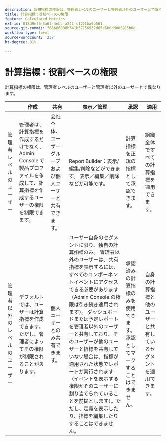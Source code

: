 ```yaml
---
description: 計算指標の権限は、管理者レベルのユーザーと管理者以外のユーザーとで異なります。
title: 計算指標：役割ベースの権限
feature: Calculated Metrics
exl-id: 018d9ef5-5a6f-4ebc-a241-c1291ba6b561
source-git-commit: f66686838b341b57256932d65e6b0dd005205b0d
workflow-type: tm+mt
source-wordcount: '237'
ht-degree: 81%

---
```


# 計算指標：役割ベースの権限

計算指標の権限は、管理者レベルのユーザーと管理者以外のユーザーとで異なります。

|  | 作成 | 共有 | 表示／管理 | 承認 | 適用 |
|--- |--- |--- |--- |--- |--- |
| 管理者レベルのユーザー | 管理者は、計算指標を作成するだけでなく、Admin Console で製品プロファイルを作成して、計算指標を作成するユーザーの権限を制限できます。 | 会社全体、ユーザーグループおよび個人ユーザーと共有できます。 | Report Builder：表示/編集/削除などができます。 表示／編集／削除などが可能です。 | 計算指標を正規の指標として承認できます。 | 組織全体ですべての計算指標を適用できます。 |
| 管理者以外のレベルのユーザー | デフォルトでは、ユーザーは計算指標を作成できます。ただし、管理者によってその権限が制限されることがあります。 | 個人ユーザーとのみ共有できます。 | ユーザー自身のセグメントに限り、独自の計算指標のみ。 管理者以外のユーザーは、共有指標を表示するには、すべてのコンポーネントイベントにアクセスできる必要があります（Admin Console の権限は引き続き適用されます）。  ダッシュボードまたは予定レポートを管理者以外のユーザーと共有しており、そのユーザーが他のユーザーと指標を共有していない場合は、指標が適用された状態でレポートが実行されます（イベントを表示する権限がそのユーザーに割り当てられていることを前提とします）。ただし、定義を表示したり、指標を編集したりすることはできません。 | 承認済みの計算指標のみを使用できます。承認としてマークすることはできません。 | 自身の計算指標と他のユーザーと共有しているセグメントを適用できます。 |
